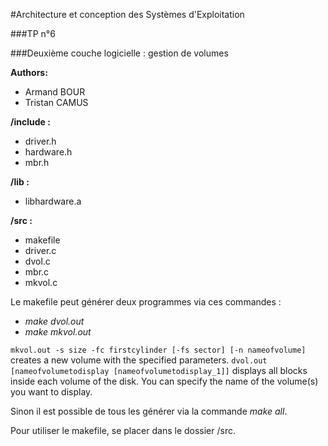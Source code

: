 #Architecture et conception des Systèmes d'Exploitation

###TP n°6

###Deuxième couche logicielle : gestion de volumes

**Authors:**
* Armand BOUR
* Tristan CAMUS

**/include :**
* driver.h
* hardware.h
* mbr.h

**/lib :**
* libhardware.a

**/src :**
* makefile
* driver.c
* dvol.c
* mbr.c
* mkvol.c

Le makefile peut générer deux programmes via ces commandes :
* *make dvol.out*
* *make mkvol.out*

`mkvol.out -s size -fc firstcylinder [-fs sector] [-n nameofvolume]` creates a new volume with the specified parameters.
`dvol.out [nameofvolumetodisplay [nameofvolumetodisplay_1]]` displays all blocks inside each volume of the disk. You can specify the name of the volume(s) you want to display.

Sinon il est possible de tous les générer via la commande *make all*.

Pour utiliser le makefile, se placer dans le dossier /src.